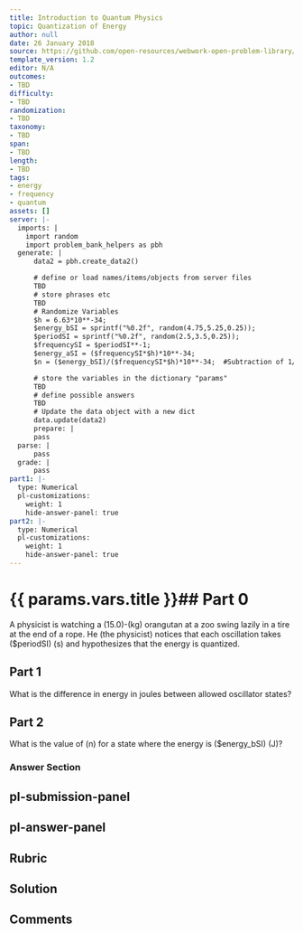 ```yaml
---
title: Introduction to Quantum Physics
topic: Quantization of Energy
author: null
date: 26 January 2018
source: https://github.com/open-resources/webwork-open-problem-library/tree/master/Contrib/BrockPhysics/College_Physics_Urone/29.Introduction_to_Quantum_Physics/29-01.Quantization_of_Energy/NU_U17_29_01_003.pg
template_version: 1.2
editor: N/A
outcomes:
- TBD
difficulty:
- TBD
randomization:
- TBD
taxonomy:
- TBD
span:
- TBD
length:
- TBD
tags:
- energy
- frequency
- quantum
assets: []
server: |-
  imports: |
    import random
    import problem_bank_helpers as pbh
  generate: |
      data2 = pbh.create_data2()

      # define or load names/items/objects from server files
      TBD
      # store phrases etc
      TBD
      # Randomize Variables
      $h = 6.63*10**-34;
      $energy_bSI = sprintf("%0.2f", random(4.75,5.25,0.25));
      $periodSI = sprintf("%0.2f", random(2.5,3.5,0.25));
      $frequencySI = $periodSI**-1;
      $energy_aSI = ($frequencySI*$h)*10**-34;
      $n = ($energy_bSI)/($frequencySI*$h)*10**-34;  #Subtraction of 1/2 is negligble.

      # store the variables in the dictionary "params"
      TBD
      # define possible answers
      TBD
      # Update the data object with a new dict
      data.update(data2)
      prepare: |
      pass
  parse: |
      pass
  grade: |
      pass
part1: |-
  type: Numerical
  pl-customizations:
    weight: 1
    hide-answer-panel: true
part2: |-
  type: Numerical
  pl-customizations:
    weight: 1
    hide-answer-panel: true
---
```


# {{ params.vars.title }}## Part 0 
A physicist is watching a (15.0)-(kg) orangutan at a zoo swing lazily in a tire at the end of a rope. He (the physicist) notices that each oscillation takes ($periodSI) (s) and hypothesizes that the energy is quantized. 
## Part 1 
What is the difference in energy in joules between allowed oscillator states? 
## Part 2 
What is the value of (n) for a state where the energy is ($energy_bSI) (J)? 


### Answer Section 


## pl-submission-panel 


## pl-answer-panel 


## Rubric 


## Solution 


## Comments 


